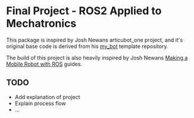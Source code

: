 # Final Project - ROS2 Applied to Mechatronics

This package is inspired by Josh Newans articubot_one project, and it's original base code is derived from his [my_bot](https://github.com/joshnewans/my_bot) template repository.

The build of this project is also heavily inspired by Josh Newans [Making a Mobile Robot with ROS](https://articulatedrobotics.xyz/index.html) guides.

## TODO

- Add explanation of project
- Explain process flow
- ...
